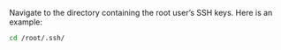 Navigate to the directory containing the root user’s SSH keys. Here is an example:

```bash
cd /root/.ssh/
```